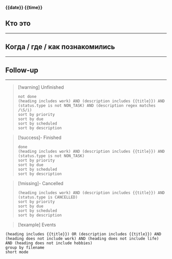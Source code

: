 __{{date}} {{time}}__
## Кто это


___
## Когда / где / как познакомились


___
## Follow-up


___

>[!warning] Unfinished
>```tasks
>not done
>(heading includes work) AND (description includes {{title}}) AND (status.type is not NON_TASK) AND (description regex matches /\S/i)
>sort by priority
>sort by due
>sort by scheduled
>sort by description
>```

>[!success]- Finished
>```tasks
>done
>(heading includes work) AND (description includes {{title}}) AND  (status.type is not NON_TASK)
>sort by priority
>sort by due
>sort by scheduled
>sort by description
>```

>[!missing]- Cancelled
>```tasks
>(heading includes work) AND (description includes {{title}}) AND (status.type is CANCELLED)
>sort by priority
>sort by due
>sort by scheduled
>sort by description
>```

>[!example] Events
```tasks
(heading includes {{title}}) OR (description includes {{title}}) AND (heading does not include work) AND (heading does not include life) AND (heading does not include hobbies)
group by filename
short mode
```

